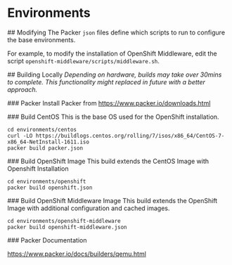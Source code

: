 # Environments

## Modifying
The Packer `json` files define which scripts to run to configure the base environments.

For example, to modify the installation of OpenShift Middleware, edit the script `openshift-middleware/scripts/middleware.sh`.

## Building Locally
_Depending on hardware, builds may take over 30mins to complete. This functionality might replaced in future with a better approach._

### Packer
Install Packer from https://www.packer.io/downloads.html

### Build CentOS
This is the base OS used for the OpenShift installation.

```
cd environments/centos
curl -LO https://buildlogs.centos.org/rolling/7/isos/x86_64/CentOS-7-x86_64-NetInstall-1611.iso
packer build packer.json
```

### Build OpenShift Image
This build extends the CentOS Image with Openshift Installation
```
cd environments/openshift
packer build openshift.json
```

### Build OpenShift Middleware Image
This build extends the OpenShift Image with additional configuration and cached images.

```
cd environments/openshift-middleware
packer build openshift-middleware.json
```

### Packer Documentation

https://www.packer.io/docs/builders/qemu.html
